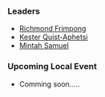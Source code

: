 ### Leaders

* [Richmond Frimpong](mailto:richmond.frimpong@owasp.org)
* [Kester Quist-Aphetsi](mailto:kester.quistaphetsi@owasp.org)
* [Mintah Samuel](mailto:mintah.samuel@owasp.org)
### Upcoming Local Event
* Comming soon.....
